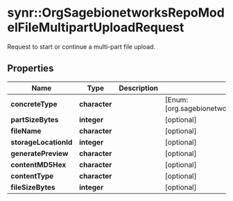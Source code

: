 # synr::OrgSagebionetworksRepoModelFileMultipartUploadRequest

Request to start or continue a multi-part file upload.

## Properties
Name | Type | Description | Notes
------------ | ------------- | ------------- | -------------
**concreteType** | **character** |  | [Enum: [org.sagebionetworks.repo.model.file.MultipartUploadRequest]] 
**partSizeBytes** | **integer** |  | [optional] 
**fileName** | **character** |  | [optional] 
**storageLocationId** | **integer** |  | [optional] 
**generatePreview** | **character** |  | [optional] 
**contentMD5Hex** | **character** |  | [optional] 
**contentType** | **character** |  | [optional] 
**fileSizeBytes** | **integer** |  | [optional] 


